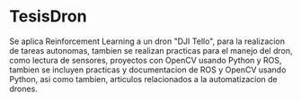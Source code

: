 # TesisDron
Se aplica Reinforcement Learning a un dron "DJI Tello", para la realizacion de tareas autonomas, tambien se realizan practicas para el manejo del dron, como lectura de sensores, proyectos con OpenCV usando Python y ROS, tambien se incluyen practicas y documentacion de ROS y OpenCV usando Python, asi como tambien, articulos relacionados a la automatizacion de drones. 



